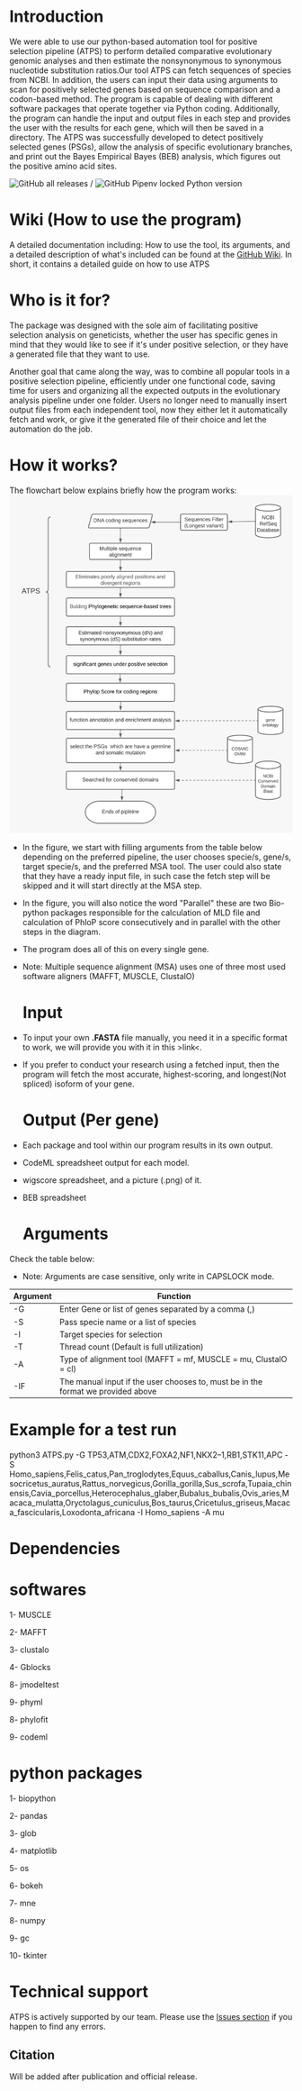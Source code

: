 # Introduction

We were able to use our python-based automation tool for positive selection pipeline (ATPS) to perform detailed comparative evolutionary genomic analyses and then estimate the nonsynonymous to synonymous nucleotide substitution ratios.Our tool ATPS can fetch sequences of species from NCBI. In addition, the users can input their data using arguments to scan for positively selected genes based on sequence comparison and a codon-based method. The program is capable of dealing with different software packages that operate together via Python coding. Additionally, the program can handle the input and output files in each step and provides  the user with the results for each gene, which will then be saved in a directory. The ATPS was successfully developed to detect positively selected genes (PSGs), allow the analysis of specific evolutionary branches, and print out the Bayes Empirical Bayes (BEB) analysis, which figures out the positive amino acid sites.

![GitHub all releases](https://img.shields.io/github/downloads/APS-P/APSP/total?color=%2300ff00&label=Downloads&logo=GitHub&logoColor=white&style=plastic) / ![GitHub Pipenv locked Python version](https://img.shields.io/github/pipenv/locked/python-version/APS-P/APSP?label=Python&logo=github&style=plastic)

# Wiki (How to use the program)

A detailed documentation including: How to use the tool, its arguments, and a detailed description of what's included can be found at the [GitHub Wiki](https://github.com/APS-P/APSP/wiki). In short, it contains a detailed guide on how to use ATPS

   # Who is it for?

The package was designed with the sole aim of facilitating positive selection analysis on geneticists, whether the user has specific genes in mind that they would like to see if it's under positive selection, or they have a generated file that they want to use.

Another goal that came along the way, was to combine all popular tools in a positive selection pipeline, efficiently under one functional code, saving time for users and organizing all the expected outputs in the evolutionary analysis pipeline under one folder. Users no longer need to manually insert output files from each independent tool, now they either let it automatically fetch and work, or give it the generated file of their choice and let the automation do the job.

   # How it works?

The flowchart below explains briefly how the program works:
![Image for flowchart](https://github.com/APS-P/APSP/blob/main/images/work_flow.jpeg)

- In the figure, we start with filling arguments from the table below depending on the preferred pipeline, the user chooses specie/s, gene/s, target specie/s, and the preferred MSA tool. The user could also state that they have a ready input file, in such case the fetch step will be skipped and it will start directly at the MSA step. 

- In the figure, you will also notice the word "Parallel" these are two Bio-python packages responsible for the calculation of MLD file and calculation of PhloP score consecutively and in parallel with the other steps in the diagram.

- The program does all of this on every single gene.

- Note: Multiple sequence alignment (MSA) uses one of three most used software aligners (MAFFT, MUSCLE, ClustalO)

   # Input

* To input your own **.FASTA** file manually, you need it in a specific format to work, we will provide you with it in this >link<.
* If you prefer to conduct your research using a fetched input, then the program will fetch the most accurate, highest-scoring, and longest(Not spliced) isoform of your gene.

   # Output (Per gene)

- Each package and tool within our program results in its own output.
- CodeML spreadsheet output for each model.
- wigscore spreadsheet, and a picture (.png) of it.
- BEB spreadsheet

   # Arguments

Check the table below:
- Note: Arguments are case sensitive, only write in CAPSLOCK mode.

| Argument  |  Function |
|---|---|
| -G | Enter Gene or list of genes separated by a comma (,) |
|  -S |  Pass specie name or a list of species |
| -I  |  Target species for selection |
| -T  |  Thread count (Default is full utilization)|
|  -A |  Type of alignment tool (MAFFT = mf, MUSCLE = mu, ClustalO = cl)  |
|  -IF |  The manual input if the user chooses to, must be in the format we provided above |

   # Example for a test run

python3 ATPS.py -G TP53,ATM,CDX2,FOXA2,NF1,NKX2–1,RB1,STK11,APC -S Homo_sapiens,Felis_catus,Pan_troglodytes,Equus_caballus,Canis_lupus,Mesocricetus_auratus,Rattus_norvegicus,Gorilla_gorilla,Sus_scrofa,Tupaia_chinensis,Cavia_porcellus,Heterocephalus_glaber,Bubalus_bubalis,Ovis_aries,Macaca_mulatta,Oryctolagus_cuniculus,Bos_taurus,Cricetulus_griseus,Macaca_fascicularis,Loxodonta_africana -I Homo_sapiens -A mu




# Dependencies

   # softwares 
   
1- MUSCLE

2- MAFFT

3- clustalo

4- Gblocks

8- jmodeltest

9- phyml

8- phylofit

9- codeml

   # python packages 
   
1- biopython

2- pandas

3- glob

4- matplotlib 

5- os 

6- bokeh

7- mne

8- numpy

9- gc 

10- tkinter 


# Technical support

ATPS is actively supported by our team. Please use the [Issues section](https://github.com/APS-P/APSP/issues) if you happen to find any errors.

## Citation
Will be added after publication and official release.
